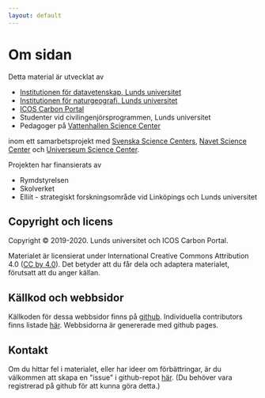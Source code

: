 ```yaml
---
layout: default
---
```


# Om sidan

Detta material är utvecklat av

* [Institutionen för datavetenskap, Lunds universitet](https://www.lth.se/forskning/forskning-i-korthet/datavetenskap)
* [Institutionen för naturgeografi, Lunds universitet](https://www.nateko.lu.se/sv/forskning)
* [ICOS Carbon Portal](https://www.icos-cp.eu/icos-carbon-portal)
* Studenter vid civilingenjörsprogrammen, Lunds universitet
* Pedagoger på [Vattenhallen Science Center](http://www.vattenhallen.lth.se/)

inom ett samarbetsprojekt med [Svenska Science Centers](https://fssc.se/), [Navet Science Center](http://www.navet.com/) och [Universeum Science Center](https://www.universeum.se/sv/).

Projekten har finansierats av

* Rymdstyrelsen
* Skolverket
* Elliit - strategiskt forskningsområde vid Linköpings och Lunds universitet

## Copyright och licens

Copyright &copy; 2019-2020. Lunds universitet och ICOS Carbon Portal.

Materialet är licensierat under International Creative Commons Attribution 4.0 ([CC by 4.0](https://creativecommons.org/licenses/by/4.0/)).
Det betyder att du får dela och adaptera materialet, förutsatt att du anger källan.

## Källkod och webbsidor

Källkoden för dessa webbsidor finns på [github](https://github.com/lunduniversity/schoolprog-satellite). Individuella contributors finns listade [här](https://github.com/lunduniversity/schoolprog-satellite/graphs/contributors). Webbsidorna är genererade med github pages.

## Kontakt

Om du hittar fel i materialet, eller har ideer om förbättringar, är du välkommen att skapa en "issue" i github-repot [här](https://github.com/lunduniversity/schoolprog-satellite/issues). (Du behöver vara registrerad på github för att kunna göra detta.)
